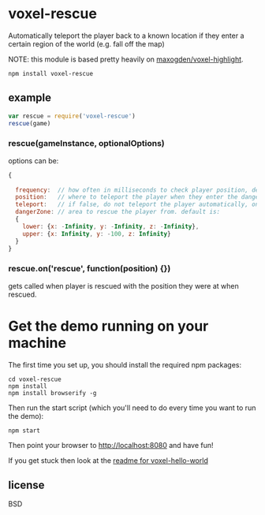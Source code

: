 # voxel-rescue

Automatically teleport the player back to a known location if they enter a certain region of the world (e.g. fall off the map)

NOTE: this module is based pretty heavily on [maxogden/voxel-highlight](https://github.com/maxogden/voxel-highlight).

```
npm install voxel-rescue
```

## example

```javascript
var rescue = require('voxel-rescue')
rescue(game)
```

### rescue(gameInstance, optionalOptions)

options can be:

```javascript
{
  
  frequency:  // how often in milliseconds to check player position, default is 500.
  position:   // where to teleport the player when they enter the danger zone, default is game.startingPosition.
  teleport:   // if false, do not teleport the player automatically, only emit a 'rescue' event. default is true.
  dangerZone: // area to rescue the player from. default is:
  {
    lower: {x: -Infinity, y: -Infinity, z: -Infinity},
    upper: {x: Infinity, y: -100, z: Infinity}
  }
}
```

### rescue.on('rescue', function(position) {})

gets called when player is rescued with the position they were at when rescued.

# Get the demo running on your machine

The first time you set up, you should install the required npm packages:

```
cd voxel-rescue
npm install
npm install browserify -g
```

Then run the start script (which you'll need to do every time you want to run the demo):

```
npm start
```

Then point your browser to [http://localhost:8080](http://localhost:8080) and have fun!

If you get stuck then look at the [readme for voxel-hello-world](http://github.com/maxogden/voxel-hello-world)

## license

BSD
